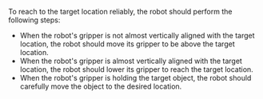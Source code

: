 To reach to the target location reliably, the robot should perform the following steps:
- When the robot's gripper is not almost vertically aligned with the target location, the robot should move its gripper to be above the target location.
- When the robot's gripper is almost vertically aligned with the target location, the robot should lower its gripper to reach the target location.
- When the robot's gripper is holding the target object, the robot should carefully move the object to the desired location.